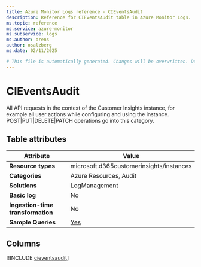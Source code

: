 ```yaml
---
title: Azure Monitor Logs reference - CIEventsAudit
description: Reference for CIEventsAudit table in Azure Monitor Logs.
ms.topic: reference
ms.service: azure-monitor
ms.subservice: logs
ms.author: orens
author: osalzberg
ms.date: 02/11/2025

# This file is automatically generated. Changes will be overwritten. Do not change this file directly.
---
```


# CIEventsAudit

All API requests in the context of the Customer Insights instance, for example all user actions while configuring and using the instance. POST|PUT|DELETE|PATCH operations go into this category.


## Table attributes

|Attribute|Value|
|---|---|
|**Resource types**|microsoft.d365customerinsights/instances|
|**Categories**|Azure Resources, Audit|
|**Solutions**| LogManagement|
|**Basic log**|No|
|**Ingestion-time transformation**|No|
|**Sample Queries**|[Yes](/azure/azure-monitor/reference/queries/cieventsaudit)|



## Columns
  
[!INCLUDE [cieventsaudit](~/reusable-content/ce-skilling/azure/includes/azure-monitor/reference/tables/cieventsaudit-include.md)]
